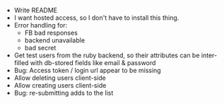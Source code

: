 * Write README
* I want hosted access, so I don't have to install this thing.
* Error handling for:
  - FB bad responses
  - backend unavailable
  - bad secret
* Get test users from the ruby backend, so their attributes can be inter-filled with db-stored fields like email & password
* Bug: Access token / login url appear to be missing
* Allow deleting users client-side
* Allow creating users client-side
* Bug: re-submitting adds to the list
